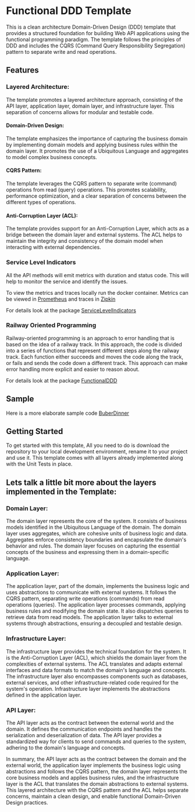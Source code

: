 # Functional DDD Template

This is a clean architecture Domain-Driven Design (DDD) template that provides a structured foundation for building Web API applications using the functional programming paradigm. 
The template follows the principles of DDD and includes the CQRS (Command Query Responsibility Segregation) pattern to separate write and read operations.

## Features

### Layered Architecture: 
The template promotes a layered architecture approach, consisting of the API layer, application layer, domain layer, and infrastructure layer. This separation of concerns allows for modular and testable code.

#### Domain-Driven Design: 
The template emphasizes the importance of capturing the business domain by implementing domain models and applying business rules within the domain layer. It promotes the use of a Ubiquitous Language and aggregates to model complex business concepts.

#### CQRS Pattern: 
The template leverages the CQRS pattern to separate write (command) operations from read (query) operations. This promotes scalability, performance optimization, and a clear separation of concerns between the different types of operations.

#### Anti-Corruption Layer (ACL): 
The template provides support for an Anti-Corruption Layer, which acts as a bridge between the domain layer and external systems. The ACL helps to maintain the integrity and consistency of the domain model when interacting with external dependencies.

### Service Level Indicators
All the API methods will emit metrics with duration and status code. This will help to monitor the service and identify the issues.

To view the metrics and traces locally run the docker container. 
Metrics can be viewed in [Prometheus](http://localhost:9090) and traces in [Zipkin](http://localhost:9411/zipkin/)


For details look at the package [ServiceLevelIndicators](https://github.com/xavierjohn/ServiceLevelIndicators)

### Railway Oriented Programming
Railway-oriented programming is an approach to error handling that is based on the idea of a railway track.
In this approach, the code is divided into a series of functions that represent different steps along the railway track.
Each function either succeeds and moves the code along the track, or fails and sends the code down a different track.
This approach can make error handling more explicit and easier to reason about.

For details look at the package [FunctionalDDD](https://github.com/xavierjohn/FunctionalDDD)

## Sample
Here is a more elaborate sample code [BuberDinner](https://github.com/xavierjohn/BuberDinner)


## Getting Started

To get started with this template, All you need to do is download the repository to your local development environment, rename it to your project and use it. This template comes with all layers already implemented along with the Unit Tests in place.

## Lets talk a little bit more about the layers implemented in the Template:

### **Domain Layer**: 
The domain layer represents the core of the system. It consists of business models identified in the Ubiquitous Language of the domain. The domain layer uses aggregates, which are cohesive units of business logic and data. Aggregates enforce consistency boundaries and encapsulate the domain's behavior and rules. The domain layer focuses on capturing the essential concepts of the business and expressing them in a domain-specific language.

### **Application Layer**: 
The application layer, part of the domain, implements the business logic and uses abstractions to communicate with external systems. It follows the CQRS pattern, separating write operations (commands) from read operations (queries). The application layer processes commands, applying business rules and modifying the domain state. It also dispatches queries to retrieve data from read models. The application layer talks to external systems through abstractions, ensuring a decoupled and testable design.

### **Infrastructure Layer**: 
The infrastructure layer provides the technical foundation for the system. It is the Anti-Corruption Layer (ACL), which shields the domain layer from the complexities of external systems. The ACL translates and adapts external interfaces and data formats to match the domain's language and concepts. The infrastructure layer also encompasses components such as databases, external services, and other infrastructure-related code required for the system's operation. Infrastructure layer implements the abstractions defined in the application layer.

### **API Layer**: 
The API layer acts as the contract between the external world and the domain. It defines the communication endpoints and handles the serialization and deserialization of data. The API layer provides a standardized way for clients to send commands and queries to the system, adhering to the domain's language and concepts.

In summary, the API layer acts as the contract between the domain and the external world, the application layer implements the business logic using abstractions and follows the CQRS pattern, the domain layer represents the core business models and applies business rules, and the infrastructure layer is the ACL that translates the domain abstractions to external systems. This layered architecture with the CQRS pattern and the ACL helps separate concerns, maintain a clean design, and enable functional Domain-Driven Design practices.
